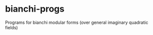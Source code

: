 bianchi-progs
=============

Programs for bianchi modular forms (over general imaginary quadratic fields)
